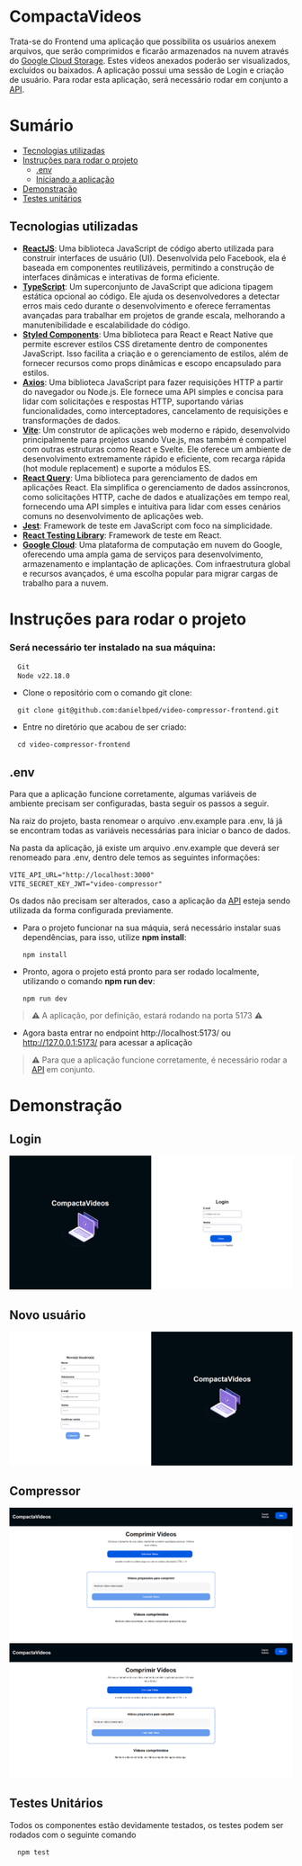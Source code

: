 # CompactaVideos

Trata-se do Frontend uma aplicação que possibilita os usuários anexem arquivos, que serão comprimidos e ficarão armazenados na nuvem através do [Google Cloud Storage](https://cloud.google.com/storage/docs/). Estes vídeos anexados poderão ser visualizados, excluídos ou baixados. A aplicação possui uma sessão de Login e criação de usuário. Para rodar esta aplicação, será necessário rodar em conjunto a [API](https://github.com/danielbped/video-compressor).

# Sumário

- [Tecnologias utilizadas](#tecnologias)
- [Instruções para rodar o projeto](#instrucoes)
  - [.env](#env)
  - [Iniciando a aplicação](#start)
- [Demonstração](#demo)
- [Testes unitários](#testes)

## Tecnologias utilizadas <a name="tecnologias"></a>
- **[ReactJS](https://react.dev/)**: Uma biblioteca JavaScript de código aberto utilizada para construir interfaces de usuário (UI). Desenvolvida pelo Facebook, ela é baseada em componentes reutilizáveis, permitindo a construção de interfaces dinâmicas e interativas de forma eficiente.
- **[TypeScript](https://www.typescriptlang.org/)**: Um superconjunto de JavaScript que adiciona tipagem estática opcional ao código. Ele ajuda os desenvolvedores a detectar erros mais cedo durante o desenvolvimento e oferece ferramentas avançadas para trabalhar em projetos de grande escala, melhorando a manutenibilidade e escalabilidade do código.
- **[Styled Components](https://styled-components.com/)**: Uma biblioteca para React e React Native que permite escrever estilos CSS diretamente dentro de componentes JavaScript. Isso facilita a criação e o gerenciamento de estilos, além de fornecer recursos como props dinâmicas e escopo encapsulado para estilos.
- **[Axios](https://axios-http.com/ptbr/docs/intro)**: Uma biblioteca JavaScript para fazer requisições HTTP a partir do navegador ou Node.js. Ele fornece uma API simples e concisa para lidar com solicitações e respostas HTTP, suportando várias funcionalidades, como interceptadores, cancelamento de requisições e transformações de dados.
- **[Vite](https://vitejs.dev/)**: Um construtor de aplicações web moderno e rápido, desenvolvido principalmente para projetos usando Vue.js, mas também é compatível com outras estruturas como React e Svelte. Ele oferece um ambiente de desenvolvimento extremamente rápido e eficiente, com recarga rápida (hot module replacement) e suporte a módulos ES.
- **[React Query](https://tanstack.com/query/latest)**: Uma biblioteca para gerenciamento de dados em aplicações React. Ela simplifica o gerenciamento de dados assíncronos, como solicitações HTTP, cache de dados e atualizações em tempo real, fornecendo uma API simples e intuitiva para lidar com esses cenários comuns no desenvolvimento de aplicações web.
- **[Jest](https://jestjs.io/pt-BR/)**: Framework de teste em JavaScript com foco na simplicidade.
- **[React Testing Library](https://testing-library.com/docs/react-testing-library/intro/)**: Framework de teste em React.
- **[Google Cloud](https://cloud.google.com/)**: Uma plataforma de computação em nuvem do Google, oferecendo uma ampla gama de serviços para desenvolvimento, armazenamento e implantação de aplicações. Com infraestrutura global e recursos avançados, é uma escolha popular para migrar cargas de trabalho para a nuvem.

# Instruções para rodar o projeto <a name="instrucoes"></a>

### Será necessário ter instalado na sua máquina:

```
  Git
  Node v22.18.0
```

- Clone o repositório com o comando git clone:

```
  git clone git@github.com:danielbped/video-compressor-frontend.git
```

- Entre no diretório que acabou de ser criado:

```
  cd video-compressor-frontend
```

## .env <a name="env"></a>

Para que a aplicação funcione corretamente, algumas variáveis de ambiente precisam ser configuradas, basta seguir os passos a seguir.

Na raiz do projeto, basta renomear o arquivo .env.example para .env, lá já se encontram todas as variáveis necessárias para iniciar o banco de dados.

Na pasta da aplicação, já existe um arquivo .env.example que deverá ser renomeado para .env, dentro dele temos as seguintes informações:
```
VITE_API_URL="http://localhost:3000"
VITE_SECRET_KEY_JWT="video-compressor"
```

Os dados não precisam ser alterados, caso a aplicação da [API](https://github.com/danielbped/video-compressor) esteja sendo utilizada da forma configurada previamente.

- Para o projeto funcionar na sua máquia, será necessário instalar suas dependências, para isso, utilize **npm install**:

      npm install

- Pronto, agora o projeto está pronto para ser rodado localmente, utilizando o comando **npm run dev**:

      npm run dev

> ⚠️ A aplicação, por definição, estará rodando na porta 5173 ⚠️

- Agora basta entrar no endpoint http://localhost:5173/ ou http://127.0.0.1:5173/ para acessar a aplicação

> ⚠️ Para que a aplicação funcione corretamente, é necessário rodar a [API](https://github.com/danielbped/video-compressor) em conjunto.

# Demonstração <a name="demo"></a>

## Login
![Login](./public/images/Login.png)

## Novo usuário
![Novo usuário](./public/images/Register.png)

## Compressor
![Compressor](./public/images/Compressor.png)
![Compressor](./public/images/CompressorGif.gif)

## Testes Unitários <a name="testes"></a>

Todos os componentes estão devidamente testados, os testes podem ser rodados com o seguinte comando

      npm test
